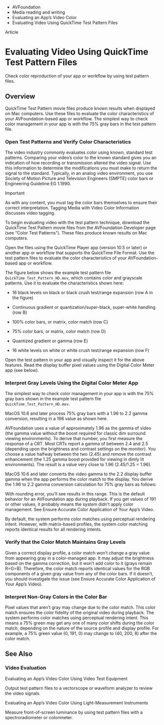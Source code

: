 

- AVFoundation
- Media reading and writing
- Evaluating an App’s Video Color
-  Evaluating Video Using QuickTime Test Pattern Files 

Article

# Evaluating Video Using QuickTime Test Pattern Files

Check color reproduction of your app or workflow by using test pattern files.

## Overview

QuickTime Test Pattern movie files produce known results when displayed on Mac computers. Use these files to evaluate the color characteristics of your AVFoundation-based app or workflow. The simplest way to check color management in your app is with the 75% gray bars in the test pattern file.

### Open Test Patterns and Verify Color Characteristics

The video industry commonly evaluates color using known, standard test patterns. Comparing your video’s color to the known standard gives you an indication of how recording or transmission altered the video signal. Use this information to determine the modifications you must make to return the signal to the standard. Typically, in an analog video environment, you use Society of Motion Picture and Television Engineers (SMPTE) color bars or Engineering Guideline EG 1.1990.

Important

As with any content, you must tag the color bars themselves to ensure their correct interpretation. Tagging Media with Video Color Information discusses video tagging.

To begin evaluating video with the test pattern technique, download the QuickTime Test Pattern movie files from the AVFoundation Developer page (see “Color Test Patterns”). These files produce known results on Mac computers.

Open the files using the QuickTime Player app (version 10.5 or later) or another app or workflow that supports the QuickTime File Format. Use the test pattern files to evaluate the color characteristics of your AVFoundation-based app or workflow.

The figure below shows the example test pattern file `QuickTime_Test_Pattern_HD.mov`, which contains color and grayscale patterns. Use it to evaluate the characteristics shown here:

- 16 black levels on black or black crush test/range expansion (row A in the figure)

- Continuous gradient or quantization/super-black, super-white handling (row B)

- 100% color bars, or matrix, color match (row C)

- 75% color bars, or matrix, color match (row D)

- Quantized gradient or gamma (row E)

- 16 white levels on white or white crush test/range expansion (row F)

Open the test pattern in your app and visually inspect it for the above features. Read the display buffer pixel values using the Digital Color Meter app (see below).

### Interpret Gray Levels Using the Digital Color Meter App

The simplest way to check color management in your app is with the 75% gray bars shown in the example test pattern file `QuickTime_Test_Pattern_HD.mov`.

MacOS 10.6 and later process 75% gray bars with a 1.96 to 2.2 gamma conversion, resulting in a 198 value as shown here.

AVFoundation uses a value of approximately 1.96 as the gamma of video (the gamma value without the boost required for classic dim surround viewing environments). To derive that number, you first measure the response of a CRT. Most CRTs report a gamma of between 2.4 and 2.5 (depending upon the brightness and contrast settings on the monitor). You choose a value halfway between the two (2.45) and remove the contrast enhancement (the 1.25 gamma boost provided for viewing in dimly lit environments). The result is a value very close to 1.96 (2.45/1.25 = 1.96).

MacOS 10.6 and later converts the video gamma to the 2.2 display buffer gamma when the app performs the color match to the display. You derive the 1.96 to 2.2 gamma conversion calculation for 75% gray bars as follows:

With rounding error, you’ll see results in this range. This is the default behavior for an AVFoundation app during playback. If you get values of 191 or other values, it probably means the system didn’t apply color management. See Ensure Accurate Color Application of Your App’s Video.

By default, the system performs color matches using perceptual rendering intent. However, with matrix-based profiles, the system color matching reports identical results for all rendering intents.

### Verify that the Color Match Maintains Gray Levels

Given a correct display profile, a color match won’t change a gray value from appearing gray in a color-managed app. It may adjust the brightness based on the gamma correction, but it won’t add color to it (grays remain R=G=B). Therefore, the color match reports identical values for the RGB components of a given gray value from any of the color bars. If it doesn’t, you should investigate the issue (see Ensure Accurate Color Application of Your App’s Video).

### Interpret Non-Gray Colors in the Color Bar

Pixel values that aren’t gray may change due to the color match. This color match ensures the color fidelity of the original video during playback. The system performs color matches using perceptual rendering intent. This means a 75% green may get any one of many color shifts during the color match, depending on the nature of the source profile and display profile. For example, a 75% green value (0, 191, 0) may change to (40, 200, 8) after the color match.

## See Also

### Video Evaluation

Evaluating an App’s Video Color Using Video Test Equipment

Output test pattern files to a vectorscope or waveform analyzer to review the video signals.

Evaluating an App’s Video Color Using Light-Measurement Instruments

Measure front-of-screen luminance by using test pattern files with a spectroradiometer or colorimeter.


